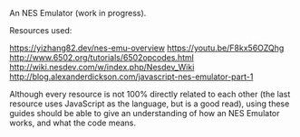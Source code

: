 An NES Emulator (work in progress).

Resources used:

https://yizhang82.dev/nes-emu-overview
https://youtu.be/F8kx56OZQhg
http://www.6502.org/tutorials/6502opcodes.html
http://wiki.nesdev.com/w/index.php/Nesdev_Wiki
http://blog.alexanderdickson.com/javascript-nes-emulator-part-1

Although every resource is not 100% directly related to each other (the last resource uses JavaScript as the language, but is a good read), using these guides should be able to give an understanding of how an NES Emulator works, and what the code means.


